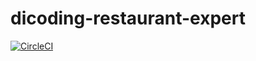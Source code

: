 # dicoding-restaurant-expert

[![CircleCI](https://circleci.com/gh/heriawanfx/dicoding-restaurant-expert.svg?style=svg)](https://circleci.com/gh/heriawanfx/dicoding-restaurant-expert)
